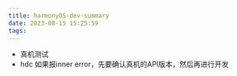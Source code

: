 ```yaml
---
title: harmonyOS-dev-summary
date: 2023-08-15 15:25:59
tags:
---
```

- 真机测试
- hdc 如果报inner error，先要确认真机的API版本，然后再进行开发
